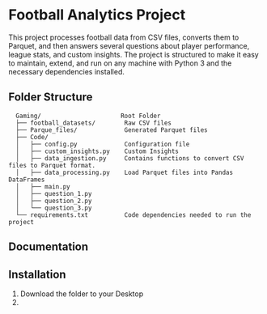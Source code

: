 # Football Analytics Project

This project processes football data from CSV files, converts them to Parquet, and then answers several questions about player performance, league stats, and custom insights.
The project is structured to make it easy to maintain, extend, and run on any machine with Python 3 and the necessary dependencies installed.

## Folder Structure

```
  Gaming/                      Root Folder
  ├── football_datasets/        Raw CSV files
  ├── Parque_files/             Generated Parquet files
  ├── Code/
  │   ├── config.py             Configuration file
  │   ├── custom_insights.py    Custom Insights
  │   ├── data_ingestion.py     Contains functions to convert CSV files to Parquet format.
  │   ├── data_processing.py    Load Parquet files into Pandas DataFrames
  │   ├── main.py
  │   ├── question_1.py
  │   ├── question_2.py
  │   └── question_3.py
  └── requirements.txt          Code dependencies needed to run the project
```


## Documentation


## Installation

  1. Download the folder to your Desktop
  2. 
